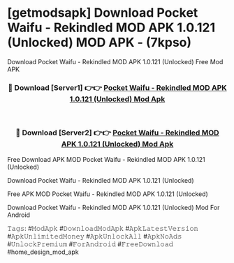 # [getmodsapk] Download Pocket Waifu - Rekindled MOD APK 1.0.121 (Unlocked) MOD APK - (7kpso)
Download Pocket Waifu - Rekindled MOD APK 1.0.121 (Unlocked) Free Mod APK

<div align="center">
<h3>🔴 Download [Server1] 👉👉 <a href="https://apk-comot.site?title=Pocket_Waifu_-_Rekindled_MOD_APK_1.0.121_(Unlocked)">Pocket Waifu - Rekindled MOD APK 1.0.121 (Unlocked) Mod Apk</a></h3><br>

<h3>🔴 Download [Server2] 👉👉 <a href="https://apk-comot.site?title=Pocket_Waifu_-_Rekindled_MOD_APK_1.0.121_(Unlocked)">Pocket Waifu - Rekindled MOD APK 1.0.121 (Unlocked) Mod Apk</a></h3>
</div>


Free Download APK MOD Pocket Waifu - Rekindled MOD APK 1.0.121 (Unlocked)

Download Pocket Waifu - Rekindled MOD APK 1.0.121 (Unlocked) 

Free APK MOD Pocket Waifu - Rekindled MOD APK 1.0.121 (Unlocked) 

Download Pocket Waifu - Rekindled MOD APK 1.0.121 (Unlocked) Mod For Android

𝚃𝚊𝚐𝚜: #𝙼𝚘𝚍𝙰𝚙𝚔 #𝙳𝚘𝚠𝚗𝚕𝚘𝚊𝚍𝙼𝚘𝚍𝙰𝚙𝚔 #𝙰𝚙𝚔𝙻𝚊𝚝𝚎𝚜𝚝𝚅𝚎𝚛𝚜𝚒𝚘𝚗 #𝙰𝚙𝚔𝚄𝚗𝚕𝚒𝚖𝚒𝚝𝚎𝚍𝙼𝚘𝚗𝚎𝚢 #𝙰𝚙𝚔𝚄𝚗𝚕𝚘𝚌𝚔𝙰𝚕𝚕 #𝙰𝚙𝚔𝙽𝚘𝙰𝚍𝚜 #𝚄𝚗𝚕𝚘𝚌𝚔𝙿𝚛𝚎𝚖𝚒𝚞𝚖 #𝙵𝚘𝚛𝙰𝚗𝚍𝚛𝚘𝚒𝚍 #𝙵𝚛𝚎𝚎𝙳𝚘𝚠𝚗𝚕𝚘𝚊𝚍 #home_design_mod_apk